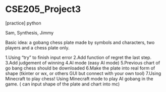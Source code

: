 # CSE205_Project3
[practice] python

Sam, Synthesis, Jimmy

Basic idea: a gobang chess plate made by symbols and characters, two players and a chess plate only.

1.Using “try” to finish input error
2.Add function of regret the last step.
3.Add judgement of winning
4.AI mode (easy AI mode)
5.Previous chart of go bang chess should be downloaded
6.Make the plate into real form of shape (tkinter or wx, or others GUI but connect with your own tool)
7.Using Minecraft to play chess! Using Minecraft mode to play AI gobang in the game. ( can input shape of the plate and chart into mc)

